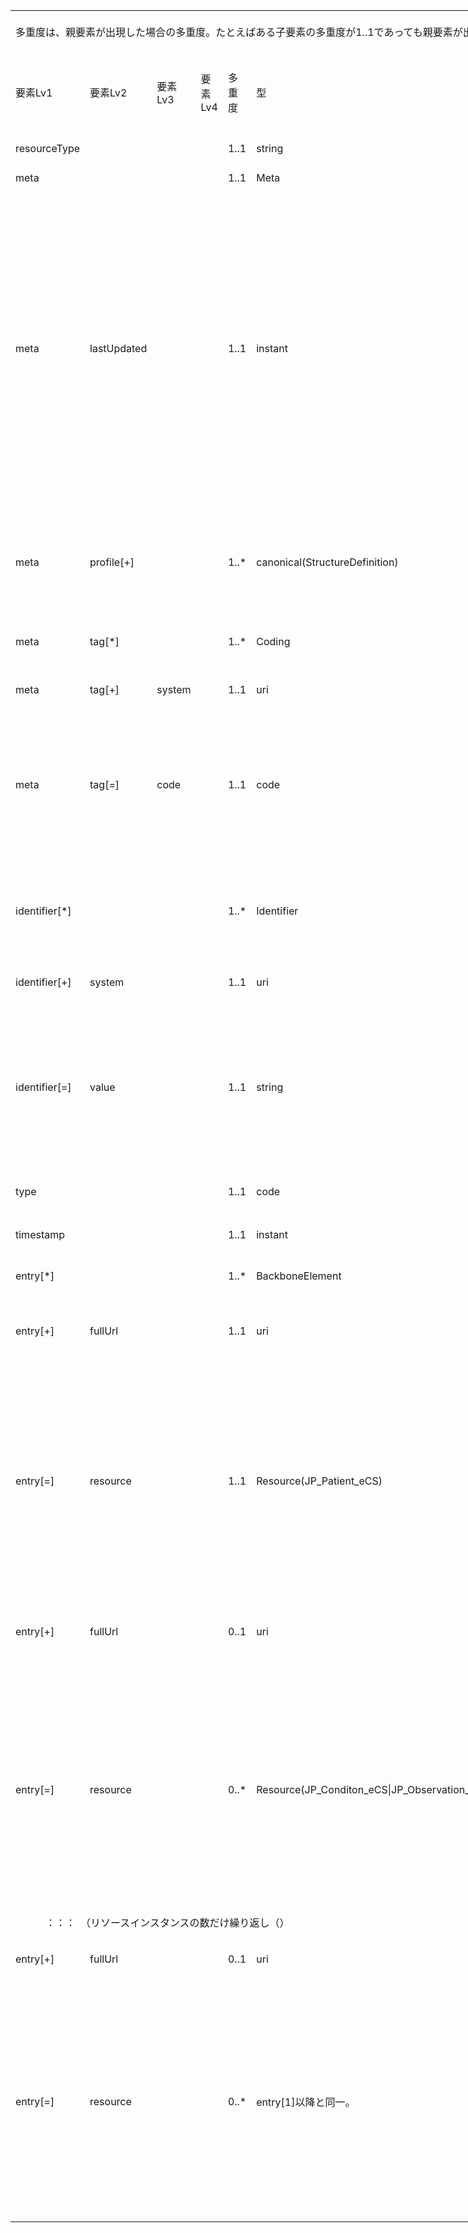 <table border=0 cellpadding=0 cellspacing=0 width=1079 style='border-collapse:
 collapse;table-layout:fixed;width:809pt'>
 <col class=xl149 width=107 style='mso-width-source:userset;mso-width-alt:2925;
 width:80pt'>
 <col class=xl149 width=73 span=3 style='mso-width-source:userset;mso-width-alt:
 2011;width:55pt'>
 <col class=xl149 width=63 style='mso-width-source:userset;mso-width-alt:1718;
 width:47pt'>
 <col class=xl149 width=87 style='mso-width-source:userset;mso-width-alt:2377;
 width:65pt'>
 <col class=xl149 width=359 style='mso-width-source:userset;mso-width-alt:9837;
 width:269pt'>
 <col class=xl149 width=49 style='mso-width-source:userset;mso-width-alt:1353;
 width:37pt'>
 <col class=xl178 width=195 style='mso-width-source:userset;mso-width-alt:5339;
 width:146pt'>
 <tr height=68 style='mso-height-source:userset;height:51.0pt'>
  <td colspan=9 height=68 class=xl331 align=left width=1079 style='height:51.0pt;
  width:809pt'><a name="Print_Area"><ruby>多重度<span style='display:none'><rt>タジュウド
  </rt></span></ruby>は、<ruby>親<span style='display:none'><rt>オヤ </rt></span></ruby><ruby>要素<span
  style='display:none'><rt>ヨウソ </rt></span></ruby>が<ruby>出現<span
  style='display:none'><rt>シュツゲン </rt></span></ruby>した<ruby>場合<span
  style='display:none'><rt>バアイ </rt></span></ruby>の<ruby>多重度<span
  style='display:none'><rt>タジュウド </rt></span></ruby>。たとえばある<ruby>子要素<span
  style='display:none'><rt>コヨウソ </rt></span></ruby>の<ruby>多重度<span
  style='display:none'><rt>タジュウド </rt></span></ruby>が1..1であっても<ruby>親要素<span
  style='display:none'><rt>オヤヨウソ </rt></span></ruby>が<ruby>出現<span
  style='display:none'><rt>シュツゲン </rt></span></ruby>しない<ruby>場合<span
  style='display:none'><rt>バアイ </rt></span></ruby>にはその<ruby>子要素<span
  style='display:none'><rt>コヨウソ </rt></span></ruby>は<ruby>出現<span
  style='display:none'><rt>シュツゲン </rt></span></ruby>しない。<ruby>逆<span
  style='display:none'><rt>ギャク </rt></span></ruby>に<ruby>親要素<span
  style='display:none'><rt>オヤヨウソ </rt></span></ruby>が<ruby>出現<span
  style='display:none'><rt>シュツゲン </rt></span></ruby>する<ruby>場合<span
  style='display:none'><rt>バアイ </rt></span></ruby>には、この<ruby>子要素<span
  style='display:none'><rt>コヨウソ </rt></span></ruby>は<ruby>出現<span
  style='display:none'><rt>シュツゲン </rt></span></ruby>しなければならない。</a></td>
 </tr>
 <tr height=101 style='height:76.0pt'>
  <td height=101 class=xl70 width=107 style='height:76.0pt;border-top:none;
  width:80pt'>要素Lv1</td>
  <td class=xl144 width=73 style='border-top:none;border-left:none;width:55pt'>要素Lv2</td>
  <td class=xl144 width=73 style='border-top:none;border-left:none;width:55pt'>要素Lv3</td>
  <td class=xl144 width=73 style='border-top:none;border-left:none;width:55pt'>要素Lv4</td>
  <td class=xl145 width=63 style='border-top:none;border-left:none;width:47pt'>多重度</td>
  <td class=xl144 width=87 style='border-top:none;border-left:none;width:65pt'>型</td>
  <td class=xl144 width=359 style='border-top:none;border-left:none;width:269pt'>説明</td>
  <td class=xl144 width=49 style='border-top:none;border-left:none;width:37pt'><ruby>固定値<span
  style='display:none'><rt class=font9>コテイチ</rt></span></ruby> <br>
    <ruby>／<span style='display:none'><rt class=font9>レイジ</rt></span></ruby> <ruby>例<span
  style='display:none'><rt class=font9>ジ</rt></span></ruby> 示</td>
  <td class=xl146 width=195 style='border-top:none;border-left:none;width:146pt'><ruby>固定値<span
  style='display:none'><rt class=font9>コテイチ</rt></span></ruby> または<ruby>例示<span
  style='display:none'><rt class=font9>レイジ</rt></span></ruby></td>
 </tr>
 <tr height=51 style='height:38.0pt'>
  <td height=51 class=xl140 width=107 style='height:38.0pt;border-top:none;
  width:80pt'>resourceType</td>
  <td class=xl142 width=73 style='border-top:none;border-left:none;width:55pt'>　</td>
  <td class=xl142 width=73 style='border-top:none;border-left:none;width:55pt'>　</td>
  <td class=xl142 width=73 style='border-top:none;border-left:none;width:55pt'>　</td>
  <td class=xl147 width=63 style='border-top:none;border-left:none;width:47pt'>1..1</td>
  <td class=xl142 width=87 style='border-top:none;border-left:none;width:65pt'>string</td>
  <td class=xl142 width=359 style='border-top:none;border-left:none;width:269pt'>Bundleリソースであることを示す。</td>
  <td class=xl142 width=49 style='border-top:none;border-left:none;width:37pt'>固定値</td>
  <td class=xl148 width=195 style='border-top:none;border-left:none;width:146pt'>&quot;Bundle&quot;</td>
 </tr>
 <tr height=40 style='mso-height-source:userset;height:30.0pt'>
  <td height=40 class=xl140 width=107 style='height:30.0pt;border-top:none;
  width:80pt'>meta</td>
  <td class=xl142 width=73 style='border-top:none;border-left:none;width:55pt'>　</td>
  <td class=xl142 width=73 style='border-top:none;border-left:none;width:55pt'>　</td>
  <td class=xl142 width=73 style='border-top:none;border-left:none;width:55pt'>　</td>
  <td class=xl176 width=63 style='border-top:none;border-left:none;width:47pt'>1..1</td>
  <td class=xl142 width=87 style='border-top:none;border-left:none;width:65pt'>Meta</td>
  <td class=xl142 width=359 style='border-top:none;border-left:none;width:269pt'>　</td>
  <td class=xl142 width=49 style='border-top:none;border-left:none;width:37pt'>　</td>
  <td class=xl148 width=195 style='border-top:none;border-left:none;width:146pt'>　</td>
 </tr>
 <tr height=507 style='height:380.0pt'>
  <td height=507 class=xl140 width=107 style='height:380.0pt;border-top:none;
  width:80pt'>meta</td>
  <td class=xl142 width=73 style='border-top:none;border-left:none;width:55pt'>lastUpdated</td>
  <td class=xl142 width=73 style='border-top:none;border-left:none;width:55pt'>　</td>
  <td class=xl142 width=73 style='border-top:none;border-left:none;width:55pt'>　</td>
  <td class=xl176 width=63 style='border-top:none;border-left:none;width:47pt'>1..1</td>
  <td class=xl142 width=87 style='border-top:none;border-left:none;width:65pt'>instant</td>
  <td class=xl142 width=359 style='border-top:none;border-left:none;width:269pt'>最終更新日時。YYYY-MM-DDThh:mm:ss.sss+zz:zz<br>
   
  この要素は、このリソースのデータを取り込んで蓄積していたシステムが、このリソースになんらかの変更があった可能性があった日時を取得し、このデータを再取り込みする必要性の判断をするために使われる。<ruby>本要素<span
  style='display:none'><rt>ホンヨウソ </rt></span></ruby>に前回取り込んだ時点より後の日時が設定されている場合には、なんらかの変更があった可能性がある（変更がない場合もある）ものとして判断される。したがって、内容になんらかの変更があった場合、またはこのリソースのデータが初めて作成された場合には、その時点以降の日時（たとえば、このリソースのデータを作成した日時）を設定しなければならない。内容の変更がない場合でも、このリソースのデータが作り直された場合や単に複写された場合にその日時を設定しなおしてもよい。ただし、内容に変更がないのであれば、日時を変更しなくてもよい。また、この要素の変更とmeta.versionIdの変更とは、必ずしも連動しないことがある。</td>
  <td class=xl142 width=49 style='border-top:none;border-left:none;width:37pt'>例示</td>
  <td class=xl148 width=195 style='border-top:none;border-left:none;width:146pt'>&quot;2015-02-07T13:28:17.239+09:00&quot;</td>
 </tr>
 <tr height=177 style='height:133.0pt'>
  <td height=177 class=xl140 width=107 style='height:133.0pt;border-top:none;
  width:80pt'>meta</td>
  <td class=xl142 width=73 style='border-top:none;border-left:none;width:55pt'>profile[+]</td>
  <td class=xl142 width=73 style='border-top:none;border-left:none;width:55pt'>　</td>
  <td class=xl142 width=73 style='border-top:none;border-left:none;width:55pt'>　</td>
  <td class=xl176 width=63 style='border-top:none;border-left:none;width:47pt'>1..*</td>
  <td class=xl142 width=87 style='border-top:none;border-left:none;width:65pt'>canonical(StructureDefinition)</td>
  <td class=xl142 width=359 style='border-top:none;border-left:none;width:269pt'>本文書のプロファイルを識別するURLとバージョンを指定する。<br>
    http://jpfhir.jp/fhir/clins/StructureDefinition/JP_Bundle_CLINS|1　を設定する(|1
  は（U+007C）パイプ（縦棒文字）と数字の1でバージョン1を指定する)　を設定する。<br>
    </td>
  <td class=xl142 width=49 style='border-top:none;border-left:none;width:37pt'>固定値</td>
  <td class=xl136 width=195 style='border-top:none;border-left:none;width:146pt'>http://jpfhir.jp/fhir/clins/StructureDefinition/JP_Bundle_CLINS|1</td>
 </tr>
 <tr height=76 style='height:57.0pt'>
  <td height=76 class=xl71 width=107 style='height:57.0pt;width:80pt'>meta</td>
  <td class=xl72 width=73 style='width:55pt'>tag[*]</td>
  <td class=xl72 width=73 style='width:55pt'>　</td>
  <td class=xl72 width=73 style='width:55pt'>　</td>
  <td class=xl143 width=63 style='width:47pt'>1..*</td>
  <td class=xl72 width=87 style='width:65pt'>Coding</td>
  <td class=xl72 width=359 style='width:269pt'>本リソースのメタデータ。<br>
    CLINSでのBundleリソースに含まれる６情報リソースカテゴリーをmeta.tag要素に記述する。</td>
  <td class=xl72 width=49 style='width:37pt'>　</td>
  <td class=xl74 width=195 style='width:146pt'>　</td>
 </tr>
 <tr height=76 style='height:57.0pt'>
  <td height=76 class=xl71 width=107 style='height:57.0pt;width:80pt'>meta</td>
  <td class=xl72 width=73 style='width:55pt'>tag[+]</td>
  <td class=xl72 width=73 style='width:55pt'>system</td>
  <td class=xl72 width=73 style='width:55pt'>　</td>
  <td class=xl143 width=63 style='width:47pt'>1..1</td>
  <td class=xl72 width=87 style='width:65pt'>uri</td>
  <td class=xl72 width=359 style='width:269pt'>固定値
  http://jpfhir.jp/fhir/clins/CodeSystem/BundleResourceType_CS　を設定する。</td>
  <td class=xl72 width=49 style='width:37pt'>固定値</td>
  <td class=xl75 width=195 style='width:146pt'>http://jpfhir.jp/fhir/clins/CodeSystem/BundleResourceType_CS</td>
 </tr>
 <tr height=228 style='height:171.0pt'>
  <td height=228 class=xl71 width=107 style='height:171.0pt;width:80pt'>meta</td>
  <td class=xl72 width=73 style='width:55pt'>tag[=]</td>
  <td class=xl72 width=73 style='width:55pt'>code</td>
  <td class=xl72 width=73 style='width:55pt'>　</td>
  <td class=xl143 width=63 style='width:47pt'>1..1</td>
  <td class=xl72 width=87 style='width:65pt'>code</td>
  <td class=xl72 width=359 style='width:269pt'>Bundleリソースに含まれる６情報リソースカテゴリーのいずれかをhhttp://jpfhir.jp/fhir/clins/ValueSet/BundleResourceType_VSのValuseSetから設定する。<br>
   
  具体的には、&quot;AllergyIntolerance&quot;、&quot;Condition&quot;、&quot;Observation&quot;、&quot;MedicationRequest&quot;　のいずれかの値を設定する。<br>
    </td>
  <td class=xl72 width=49 style='width:37pt'><ruby>例<span style='display:none'><rt>レイジ
  </rt></span></ruby>示</td>
  <td class=xl74 width=195 style='width:146pt'>&quot;Observation&quot;</td>
 </tr>
 <tr height=175 style='mso-height-source:userset;height:131.0pt'>
  <td height=175 class=xl150 align=left width=107 style='height:131.0pt;
  border-top:none;width:80pt'>identifier[*]</td>
  <td class=xl76 width=73 style='border-top:none;border-left:none;width:55pt'>　</td>
  <td class=xl76 width=73 style='border-top:none;border-left:none;width:55pt'>　</td>
  <td class=xl76 width=73 style='border-top:none;border-left:none;width:55pt'>　</td>
  <td class=xl151 align=left width=63 style='border-top:none;border-left:none;
  width:47pt'>1..*</td>
  <td class=xl76 align=left width=87 style='border-top:none;border-left:none;
  width:65pt'>Identifier</td>
  <td class=xl76 align=left width=359 style='border-top:none;border-left:none;
  width:269pt'>この文書Bundleの<ruby>一意<span style='display:none'><rt>&#129351;</rt></span></ruby>の識別子。Bund<ruby>le<span
  style='display:none'><rt>ジュシｎ </rt></span></ruby><ruby>作<span
  style='display:none'><rt>レキ </rt></span></ruby><ruby>成時<span
  style='display:none'><rt>カンリ </rt></span></ruby><ruby>にシ<span
  style='display:none'><rt>バンゴウ </rt></span></ruby>ステムが設定する。<br>
   
  Bundleリソースのidentifier要素は、電子カルテ情報共有サービス側で保存される。送信側は、後続の送信においてこのidentifierを指定することで、<ruby>受信<span
  style='display:none'><rt>ジュシン </rt></span></ruby><ruby>側<span
  style='display:none'><rt>ガワ </rt></span></ruby>は過去に<ruby>受信<span
  style='display:none'><rt>ジュシン </rt></span></ruby>したBundleリソースを<ruby>特定<span
  style='display:none'><rt>トクテイ </rt></span></ruby>し、それに含まれていた全データについて削除、更新などの処理を行うためにこれを<ruby>使用<span
  style='display:none'><rt>シヨウ </rt></span></ruby>する。</td>
  <td class=xl76 width=49 style='border-top:none;border-left:none;width:37pt'>　</td>
  <td class=xl148 width=195 style='border-top:none;border-left:none;width:146pt'>　</td>
 </tr>
 <tr height=51 style='height:38.0pt'>
  <td height=51 class=xl150 align=left width=107 style='height:38.0pt;
  border-top:none;width:80pt'>identifier[+]</td>
  <td class=xl76 align=left width=73 style='border-top:none;border-left:none;
  width:55pt'>system</td>
  <td class=xl76 width=73 style='border-top:none;border-left:none;width:55pt'>　</td>
  <td class=xl76 width=73 style='border-top:none;border-left:none;width:55pt'>　</td>
  <td class=xl151 align=left width=63 style='border-top:none;border-left:none;
  width:47pt'>1..1</td>
  <td class=xl76 align=left width=87 style='border-top:none;border-left:none;
  width:65pt'>uri</td>
  <td class=xl76 align=left width=359 style='border-top:none;border-left:none;
  width:269pt'><ruby>固<span style='display:none'><rt>コテイチ </rt></span></ruby>定値　&quot;http://jpfhir.jp/fhir/clins/bundle-identifier&quot;を<ruby>設定<span
  style='display:none'><rt>セッテイ </rt></span></ruby>する。 </td>
  <td class=xl76 align=left width=49 style='border-top:none;border-left:none;
  width:37pt'>固定値</td>
  <td class=xl179 align=left width=195 style='border-top:none;border-left:none;
  width:146pt'>http://jpfhir.jp/fhir/clins/bundle-identifier</td>
 </tr>
 <tr height=281 style='mso-height-source:userset;height:211.0pt'>
  <td height=281 class=xl150 align=left width=107 style='height:211.0pt;
  border-top:none;width:80pt'>identifier[=]</td>
  <td class=xl76 align=left width=73 style='border-top:none;border-left:none;
  width:55pt'>value</td>
  <td class=xl76 width=73 style='border-top:none;border-left:none;width:55pt'>　</td>
  <td class=xl76 width=73 style='border-top:none;border-left:none;width:55pt'>　</td>
  <td class=xl151 align=left width=63 style='border-top:none;border-left:none;
  width:47pt'>1..1</td>
  <td class=xl76 align=left width=87 style='border-top:none;border-left:none;
  width:65pt'>string</td>
  <td class=xl76 align=left width=359 style='border-top:none;border-left:none;
  width:269pt'><ruby>実装<span style='display:none'><rt>ジッソウ </rt></span></ruby>ガイド<ruby>本文<span
  style='display:none'><rt>ホンブン </rt></span></ruby><span
  style='mso-spacerun:yes'> </span>6情報<ruby>送信<span style='display:none'><rt>ソウシン
  </rt></span></ruby><ruby>仕様<span style='display:none'><rt>シヨウ </rt></span></ruby>--Bundleリソースを識別するIdentifier要素--
  に<ruby>記載<span style='display:none'><rt>&#0;&#0;&#2;&#5;&#5;&#2;<br>
    <br>
    </rt></span></ruby>の[Bundle-ID]の仕様とする。</td>
  <td class=xl76 align=left width=49 style='border-top:none;border-left:none;
  width:37pt'><ruby>例<span style='display:none'><rt>レイジ </rt></span></ruby>示</td>
  <td class=xl148 width=195 style='border-top:none;border-left:none;width:146pt'>&quot;1311234567^2020^00123456&quot;</td>
 </tr>
 <tr height=51 style='height:38.0pt'>
  <td height=51 class=xl150 align=left width=107 style='height:38.0pt;
  border-top:none;width:80pt'>type</td>
  <td class=xl76 width=73 style='border-top:none;border-left:none;width:55pt'>　</td>
  <td class=xl76 width=73 style='border-top:none;border-left:none;width:55pt'>　</td>
  <td class=xl76 width=73 style='border-top:none;border-left:none;width:55pt'>　</td>
  <td class=xl151 align=left width=63 style='border-top:none;border-left:none;
  width:47pt'>1..1</td>
  <td class=xl76 align=left width=87 style='border-top:none;border-left:none;
  width:65pt'>code</td>
  <td class=xl76 align=left width=359 style='border-top:none;border-left:none;
  width:269pt'>Bundleリソースのタイプ。<ruby>本<span style='display:none'><rt>ホン </rt></span></ruby><ruby>仕様<span
  style='display:none'><rt>シヨウ </rt></span></ruby>では&quot;collection&quot;<ruby>固定<span
  style='display:none'><rt>コテイ </rt></span></ruby>とする。</td>
  <td class=xl76 align=left width=49 style='border-top:none;border-left:none;
  width:37pt'>固定値</td>
  <td class=xl148 width=195 style='border-top:none;border-left:none;width:146pt'>&quot;collection&quot;</td>
 </tr>
 <tr height=83 style='mso-height-source:userset;height:62.0pt'>
  <td height=83 class=xl150 align=left width=107 style='height:62.0pt;
  border-top:none;width:80pt'>timestamp</td>
  <td class=xl76 width=73 style='border-top:none;border-left:none;width:55pt'>　</td>
  <td class=xl76 width=73 style='border-top:none;border-left:none;width:55pt'>　</td>
  <td class=xl76 width=73 style='border-top:none;border-left:none;width:55pt'>　</td>
  <td class=xl151 align=left width=63 style='border-top:none;border-left:none;
  width:47pt'>1..1</td>
  <td class=xl76 align=left width=87 style='border-top:none;border-left:none;
  width:65pt'>instant</td>
  <td class=xl76 align=left width=359 style='border-top:none;border-left:none;
  width:269pt'>このリソースを生成した日時。時刻の精度はミリ秒とし、タイムゾーンを含めること。</td>
  <td class=xl76 align=left width=49 style='border-top:none;border-left:none;
  width:37pt'>例示</td>
  <td class=xl148 width=195 style='border-top:none;border-left:none;width:146pt'>&quot;2021-02-01T13:28:17.239+09:00&quot;</td>
 </tr>
 <tr height=51 style='height:38.0pt'>
  <td height=51 class=xl150 align=left width=107 style='height:38.0pt;
  border-top:none;width:80pt'>entry[*]</td>
  <td class=xl76 width=73 style='border-top:none;border-left:none;width:55pt'>　</td>
  <td class=xl76 width=73 style='border-top:none;border-left:none;width:55pt'>　</td>
  <td class=xl76 width=73 style='border-top:none;border-left:none;width:55pt'>　</td>
  <td class=xl151 align=left width=63 style='border-top:none;border-left:none;
  width:47pt'>1..*</td>
  <td class=xl76 align=left width=87 style='border-top:none;border-left:none;
  width:65pt'>BackboneElement</td>
  <td class=xl76 align=left width=359 style='border-top:none;border-left:none;
  width:269pt'>Bundleに含まれる全リソースエントリを<ruby>格納<span style='display:none'><rt>カクノウ
  </rt></span></ruby>する。</td>
  <td class=xl76 width=49 style='border-top:none;border-left:none;width:37pt'>　</td>
  <td class=xl148 width=195 style='border-top:none;border-left:none;width:146pt'>　</td>
 </tr>
 <tr height=125 style='mso-height-source:userset;height:94.0pt'>
  <td height=125 class=xl150 align=left width=107 style='height:94.0pt;
  border-top:none;width:80pt'>entry[+]</td>
  <td class=xl76 align=left width=73 style='border-top:none;border-left:none;
  width:55pt'>fullUrl</td>
  <td class=xl76 width=73 style='border-top:none;border-left:none;width:55pt'>　</td>
  <td class=xl76 width=73 style='border-top:none;border-left:none;width:55pt'>　</td>
  <td class=xl151 align=left width=63 style='border-top:none;border-left:none;
  width:47pt'>1..1</td>
  <td class=xl76 align=left width=87 style='border-top:none;border-left:none;
  width:65pt'>uri</td>
  <td class=xl76 align=left width=359 style='border-top:none;border-left:none;
  width:269pt'>エントリリスト内の<ruby>各<span style='display:none'><rt>カクコジン サイショ
  ヒツオユヒッス ヒッス<span style='mso-spacerun:yes'>  </span></rt></span></ruby>リソースを一意に識別するためのUUID。この要素は、<ruby>第<span
  style='display:none'><rt>ダイ1 </rt></span></ruby>1リソースであるPatientリソースのentryのUUIDで、<ruby>他<span
  style='display:none'><rt>ホカ </rt></span></ruby>のentryに<ruby>記述<span
  style='display:none'><rt>キジュツ </rt></span></ruby>されるリソースからこのPatientリソースを<ruby>参照<span
  style='display:none'><rt>サンショウ </rt></span></ruby>するときに、このUUIDを<ruby>記述<span
  style='display:none'><rt>キジュツ </rt></span></ruby>することで<ruby>参照<span
  style='display:none'><rt>サンショウ </rt></span></ruby>する。</td>
  <td class=xl76 align=left width=49 style='border-top:none;border-left:none;
  width:37pt'>例示</td>
  <td class=xl148 width=195 style='border-top:none;border-left:none;width:146pt'>&quot;urn:uuid:179f9f7f-e546-04c2-6888-a9e0b24e5720&quot;</td>
 </tr>
 <tr height=355 style='height:266.0pt'>
  <td height=355 class=xl150 align=left width=107 style='height:266.0pt;
  border-top:none;width:80pt'>entry[=]</td>
  <td class=xl76 align=left width=73 style='border-top:none;border-left:none;
  width:55pt'>resource</td>
  <td class=xl76 width=73 style='border-top:none;border-left:none;width:55pt'>　</td>
  <td class=xl76 width=73 style='border-top:none;border-left:none;width:55pt'>　</td>
  <td class=xl151 align=left width=63 style='border-top:none;border-left:none;
  width:47pt'>1..1</td>
  <td class=xl76 align=left width=87 style='border-top:none;border-left:none;
  width:65pt'>Resource(JP_Patient_eCS)</td>
  <td class=xl76 align=left width=359 style='border-top:none;border-left:none;
  width:269pt'>JP_Patient_eCS profileに準拠したPatient<ruby>リソ<span
  style='display:none'><rt>ジュンキョ </rt></span></ruby>ース。最初のリソースentryはこのPatientリソースであることが必須。</td>
  <td class=xl76 align=left width=49 style='border-top:none;border-left:none;
  width:37pt'>例示</td>
  <td class=xl148 width=195 style='border-top:none;border-left:none;width:146pt'>{<br>
    <span style='mso-spacerun:yes'>        </span>&quot;resourceType&quot;:
  &quot;Patient&quot;,<br>
    <span style='mso-spacerun:yes'>        </span>&quot;id&quot;:
  &quot;InlineExample-Patient-standard&quot;,<br>
    <span style='mso-spacerun:yes'>        </span>&quot;meta&quot;: {<br>
    <span style='mso-spacerun:yes'>          </span>&quot;profile&quot;:
  [<br>
    <span style='mso-spacerun:yes'>           
  </span>&quot;http://jpfhir.jp/fhir/eCS/StructureDefinition/JP_Patient_eCS&quot;<br>
    <span style='mso-spacerun:yes'>          </span>]<br>
    <span style='mso-spacerun:yes'>        </span>}, <br>
    <ruby>&lt;以<span style='display:none'><rt>イコウ </rt></span></ruby><ruby>降省<span
  style='display:none'><rt>ショウリャク </rt></span></ruby>略&gt;</td>
 </tr>
 <tr height=127 style='height:95.0pt'>
  <td height=127 class=xl150 align=left width=107 style='height:95.0pt;
  border-top:none;width:80pt'>entry[+]</td>
  <td class=xl76 align=left width=73 style='border-top:none;border-left:none;
  width:55pt'>fullUrl</td>
  <td class=xl76 width=73 style='border-top:none;border-left:none;width:55pt'>　</td>
  <td class=xl76 width=73 style='border-top:none;border-left:none;width:55pt'>　</td>
  <td class=xl76 align=left width=63 style='border-top:none;border-left:none;
  width:47pt'>0..1</td>
  <td class=xl76 align=left width=87 style='border-top:none;border-left:none;
  width:65pt'>uri</td>
  <td class=xl76 align=left width=359 style='border-top:none;border-left:none;
  width:269pt'>エントリリスト内の<ruby>各<span style='display:none'><rt>カクコジン </rt></span></ruby>リソースを一意に識別するためのUUID。すでに<ruby>送信<span
  style='display:none'><rt>ソウシン </rt></span></ruby><ruby>済<span
  style='display:none'><rt>ズミ </rt></span></ruby>みのBundleリソースを<ruby>削除<span
  style='display:none'><rt>サクジョ </rt></span></ruby>するためにこのBundleリソースを<ruby>送信<span
  style='display:none'><rt>ソウシン </rt></span></ruby>する<ruby>場合<span
  style='display:none'><rt>バアイ </rt></span></ruby>には、<ruby>最初<span
  style='display:none'><rt>サイショ </rt></span></ruby>のentry(Patientリソース）だけを<ruby>設定<span
  style='display:none'><rt>セッテイ </rt></span></ruby>し、これ<ruby>以降<span
  style='display:none'><rt>イコウ </rt></span></ruby>のリソースは<ruby>不要<span
  style='display:none'><rt>フヨウ </rt></span></ruby>である。</td>
  <td class=xl76 align=left width=49 style='border-top:none;border-left:none;
  width:37pt'>例示</td>
  <td class=xl148 width=195 style='border-top:none;border-left:none;width:146pt'>&quot;urn:uuid:1304f64f-4e45-be12-ddd6-fab7895db0c3&quot;</td>
 </tr>
 <tr height=380 style='height:285.0pt'>
  <td height=380 class=xl150 align=left width=107 style='height:285.0pt;
  border-top:none;width:80pt'>entry[=]</td>
  <td class=xl76 align=left width=73 style='border-top:none;border-left:none;
  width:55pt'>resource</td>
  <td class=xl76 width=73 style='border-top:none;border-left:none;width:55pt'>　</td>
  <td class=xl76 width=73 style='border-top:none;border-left:none;width:55pt'>　</td>
  <td class=xl76 align=left width=63 style='border-top:none;border-left:none;
  width:47pt'>0..*</td>
  <td class=xl76 align=left width=87 style='border-top:none;border-left:none;
  width:65pt'>Resource(JP_Conditon_eCS|JP_Observation_LabResult_eCS|JP_AllergyIntorellance_eCS)</td>
  <td class=xl76 align=left width=359 style='border-top:none;border-left:none;
  width:269pt'>このBundleリソースが格納するリソースのprofileに準拠したリソース。6情報のうち傷病<ruby>名<span
  style='display:none'><rt>メイ </rt></span></ruby>、薬剤アレルギー、その他アレルギー、検体のいずれか。処方は６情報送信においては送信対象となっていない。</td>
  <td class=xl76 align=left width=49 style='border-top:none;border-left:none;
  width:37pt'>例示</td>
  <td class=xl148 width=195 style='border-top:none;border-left:none;width:146pt'>{<br>
    <span style='mso-spacerun:yes'>        </span>&quot;resourceType&quot;:
  &quot;Observation&quot;,<br>
    <span style='mso-spacerun:yes'>        </span>&quot;id&quot;:
  &quot;InlineExample-Patient-standard&quot;,<br>
    <span style='mso-spacerun:yes'>        </span>&quot;meta&quot;: {<br>
    <span style='mso-spacerun:yes'>          </span>&quot;profile&quot;:
  [<br>
    <span style='mso-spacerun:yes'>           
  </span>&quot;http://jpfhir.jp/fhir/eCS/StructureDefinition/JP_Observation_LabResult_eCS&quot;<br>
    <span style='mso-spacerun:yes'>    </span><ruby><span
  style='mso-spacerun:yes'>  </span><span style='display:none'><rt>イコウ </rt></span></ruby><ruby><span
  style='mso-spacerun:yes'>  </span><span style='display:none'><rt>ショウリャク </rt></span></ruby><span
  style='mso-spacerun:yes'>  </span>]<br>
    <span style='mso-spacerun:yes'>        </span>}, <br>
    &lt;以降省略&gt;</td>
 </tr>
 <tr height=43 style='mso-height-source:userset;height:32.0pt'>
  <td colspan=9 height=43 class=xl332 width=1079 style='border-right:1.0pt solid black;
  height:32.0pt;width:809pt'>　　　：：：　（<ruby>リ<span style='display:none'><rt>クリカエシ
  </rt></span></ruby>ソースインスタンスの数だけ繰り<ruby>返<span style='display:none'><rt>カズ </rt></span></ruby>し（）</td>
 </tr>
 <tr height=76 style='height:57.0pt'>
  <td height=76 class=xl150 align=left width=107 style='height:57.0pt;
  border-top:none;width:80pt'>entry[+]</td>
  <td class=xl76 align=left width=73 style='border-top:none;border-left:none;
  width:55pt'>fullUrl</td>
  <td class=xl76 width=73 style='border-top:none;border-left:none;width:55pt'>　</td>
  <td class=xl76 width=73 style='border-top:none;border-left:none;width:55pt'>　</td>
  <td class=xl76 align=left width=63 style='border-top:none;border-left:none;
  width:47pt'>0..1</td>
  <td class=xl76 align=left width=87 style='border-top:none;border-left:none;
  width:65pt'>uri</td>
  <td class=xl76 align=left width=359 style='border-top:none;border-left:none;
  width:269pt'>エントリリスト内の<ruby>各<span style='display:none'><rt>カクコジン </rt></span></ruby>リソースを一意に識別するためのUUID。</td>
  <td class=xl76 align=left width=49 style='border-top:none;border-left:none;
  width:37pt'>例示</td>
  <td class=xl148 width=195 style='border-top:none;border-left:none;width:146pt'>&quot;urn:uuid:3e6a0ba2-d781-4fd7-9de6-e077b690daed&quot;</td>
 </tr>
 <tr height=381 style='height:286.0pt'>
  <td height=381 class=xl177 align=left width=107 style='height:286.0pt;
  border-top:none;width:80pt'>entry[=]</td>
  <td class=xl77 align=left width=73 style='border-top:none;border-left:none;
  width:55pt'>resource</td>
  <td class=xl77 width=73 style='border-top:none;border-left:none;width:55pt'>　</td>
  <td class=xl77 width=73 style='border-top:none;border-left:none;width:55pt'>　</td>
  <td class=xl77 align=left width=63 style='border-top:none;border-left:none;
  width:47pt'>0..*</td>
  <td class=xl77 align=left width=87 style='border-top:none;border-left:none;
  width:65pt'>entry[1]<ruby>以降<span style='display:none'><rt>イコウ </rt></span></ruby>と<ruby>同一<span
  style='display:none'><rt>ドウイツ </rt></span></ruby>。</td>
  <td class=xl77 align=left width=359 style='border-top:none;border-left:none;
  width:269pt'><ruby>上記<span style='display:none'><rt>ジョウキ </rt></span></ruby>と<ruby>同<span
  style='display:none'><rt>オナジ </rt></span></ruby>じ。<ruby>同一<span
  style='display:none'><rt>ドウイツ </rt></span></ruby>のBundleリソースに<ruby>格納<span
  style='display:none'><rt>カクノウ </rt></span></ruby>されるすべてのentryは、Patientリソースを<ruby>除<span
  style='display:none'><rt>ノゾキ </rt></span></ruby>き<ruby>同一<span
  style='display:none'><rt>ドウイツ </rt></span></ruby>のリソース<ruby>種別<span
  style='display:none'><rt>シュベツ </rt></span></ruby>、<ruby>同一<span
  style='display:none'><rt>ドウイツ </rt></span></ruby>のプロファイルに<ruby>準拠<span
  style='display:none'><rt>ジュンキョ </rt></span></ruby>していなければならない。</td>
  <td class=xl77 align=left width=49 style='border-top:none;border-left:none;
  width:37pt'>例示</td>
  <td class=xl93 width=195 style='border-top:none;border-left:none;width:146pt'>{<br>
    <span style='mso-spacerun:yes'>        </span>&quot;resourceType&quot;:
  &quot;Observation&quot;,<br>
    <span style='mso-spacerun:yes'>        </span>&quot;id&quot;:
  &quot;InlineExample-Patient-standard&quot;,<br>
    <span style='mso-spacerun:yes'>        </span>&quot;meta&quot;: {<br>
    <span style='mso-spacerun:yes'>          </span>&quot;profile&quot;:
  [<br>
    <span style='mso-spacerun:yes'>           
  </span>&quot;http://jpfhir.jp/fhir/eCS/StructureDefinition/JP_Observation_LabResult_eCS&quot;<br>
    <span style='mso-spacerun:yes'>    </span><ruby><span
  style='mso-spacerun:yes'>  </span><span style='display:none'><rt>イコウ </rt></span></ruby><ruby><span
  style='mso-spacerun:yes'>  </span><span style='display:none'><rt>ショウリャク </rt></span></ruby><span
  style='mso-spacerun:yes'>  </span>]<br>
    <span style='mso-spacerun:yes'>        </span>}, <br>
    &lt;以降省略&gt;</td>
 </tr>

</table>